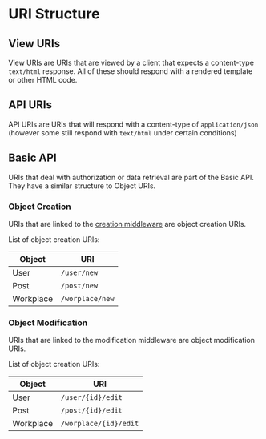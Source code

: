 # URI Structure

## View URIs

View URIs are URIs that are viewed by a client that expects a content-type `text/html` response. All of these should respond with a rendered template or other HTML code.

## API URIs

API URIs are URIs that will respond with a content-type of `application/json` (however some still respond with `text/html` under certain conditions)

## Basic API

URIs that deal with authorization or data retrieval are part of the Basic API. They have a similar structure to Object URIs.

### Object Creation

URIs that are linked to the [creation middleware](middleware/creation.md) are object creation URIs.

List of object creation URIs:

Object | URI
-------|----
User   | `/user/new`
Post   | `/post/new`
Workplace | `/worplace/new`

### Object Modification

URIs that are linked to the modification middleware are object modification URIs.

List of object creation URIs:

Object | URI
-------|----
User   | `/user/{id}/edit`
Post   | `/post/{id}/edit`
Workplace | `/worplace/{id}/edit`
